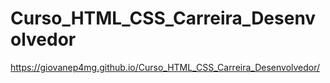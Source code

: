 # Curso_HTML_CSS_Carreira_Desenvolvedor
https://giovanep4mg.github.io/Curso_HTML_CSS_Carreira_Desenvolvedor/
